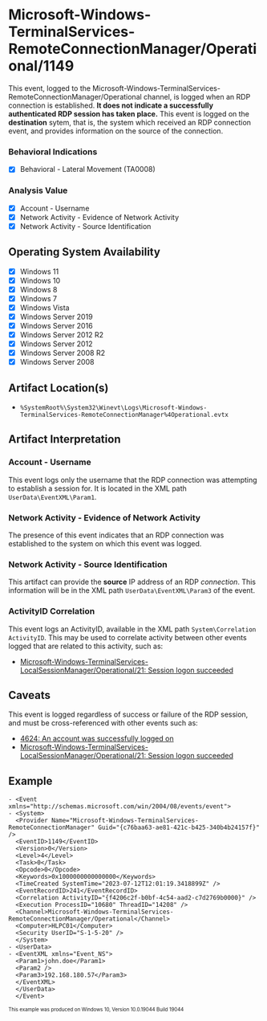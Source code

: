 # Microsoft-Windows-TerminalServices-RemoteConnectionManager/Operational/1149
This event, logged to the Microsoft-Windows-TerminalServices-RemoteConnectionManager/Operational channel, is logged when an RDP connection is established. **It does not indicate a successfully authenticated RDP session has taken place.** This event is logged on the **destination** sytem, that is, the system which received an RDP connection event, and provides information on the source of the connection. 

### Behavioral Indications
 - [x] Behavioral - Lateral Movement (TA0008)

### Analysis Value
 - [x] Account - Username
 - [x] Network Activity - Evidence of Network Activity
 - [x] Network Activity - Source Identification

## Operating System Availability
 - [x] Windows 11
 - [x] Windows 10
 - [x] Windows 8
 - [x] Windows 7
 - [x] Windows Vista
 - [x] Windows Server 2019
 - [x] Windows Server 2016
 - [x] Windows Server 2012 R2
 - [x] Windows Server 2012
 - [x] Windows Server 2008 R2
 - [x] Windows Server 2008

## Artifact Location(s)
- `%SystemRoot%\System32\Winevt\Logs\Microsoft-Windows-TerminalServices-RemoteConnectionManager%4Operational.evtx`

## Artifact Interpretation

### Account - Username
This event logs only the username that the RDP connection was attempting to establish a session for. It is located in the XML path `UserData\EventXML\Param1`.

### Network Activity - Evidence of Network Activity
The presence of this event indicates that an RDP connection was established to the system on which this event was logged.

### Network Activity - Source Identification
This artifact can provide the **source** IP address of an RDP *connection*. This information will be in the XML path `UserData\EventXML\Param3` of the event.

### ActivityID Correlation
This event logs an ActivityID, available in the XML path `System\Correlation ActivityID`. This may be used to correlate activity between other events logged that are related to this activity, such as:

 - [Microsoft-Windows-TerminalServices-LocalSessionManager/Operational/21: Session logon succeeded](/network/terminal-services-local-21.md)

## Caveats
This event is logged regardless of success or failure of the RDP session, and must be cross-referenced with other events such as:

 - [4624: An account was successfully logged on](/account/evtx-4624-successful-logon.md)
 - [Microsoft-Windows-TerminalServices-LocalSessionManager/Operational/21: Session logon succeeded](/network/terminal-services-local-21.md)

## Example
```
- <Event xmlns="http://schemas.microsoft.com/win/2004/08/events/event">
- <System>
  <Provider Name="Microsoft-Windows-TerminalServices-RemoteConnectionManager" Guid="{c76baa63-ae81-421c-b425-340b4b24157f}" /> 
  <EventID>1149</EventID> 
  <Version>0</Version> 
  <Level>4</Level> 
  <Task>0</Task> 
  <Opcode>0</Opcode> 
  <Keywords>0x1000000000000000</Keywords> 
  <TimeCreated SystemTime="2023-07-12T12:01:19.3418899Z" /> 
  <EventRecordID>241</EventRecordID> 
  <Correlation ActivityID="{f4206c2f-b0bf-4c54-aad2-c7d2769b0000}" /> 
  <Execution ProcessID="10680" ThreadID="14208" /> 
  <Channel>Microsoft-Windows-TerminalServices-RemoteConnectionManager/Operational</Channel> 
  <Computer>HLPC01</Computer> 
  <Security UserID="S-1-5-20" /> 
  </System>
- <UserData>
- <EventXML xmlns="Event_NS">
  <Param1>john.doe</Param1> 
  <Param2 /> 
  <Param3>192.168.180.57</Param3> 
  </EventXML>
  </UserData>
  </Event>
```
<sup><sub>This example was produced on Windows 10, Version 10.0.19044 Build 19044</sub></sup>